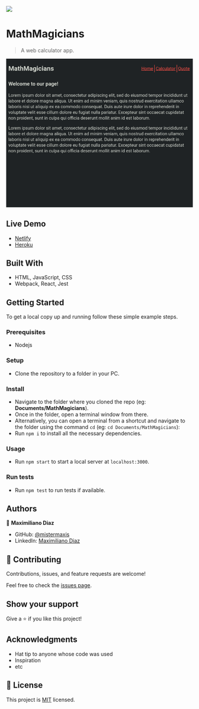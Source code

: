 ![](https://img.shields.io/badge/Microverse-blueviolet)

# MathMagicians

> A web calculator app.

![screenshot](./app_screenshot.png)

## Live Demo

- [Netlify](https://mistermaxis-mathmagicians.netlify.app/)
- [Heroku](https://mistermaxis-math-magicians.herokuapp.com/)

## Built With

- HTML, JavaScript, CSS
- Webpack, React, Jest

## Getting Started

To get a local copy up and running follow these simple example steps.

### Prerequisites

- Nodejs

### Setup

- Clone the repository to a folder in your PC.

### Install

- Navigate to the folder where you cloned the repo (eg: **Documents/MathMagicians**).
- Once in the folder, open a terminal window from there.
- Alternatively, you can open a terminal from a shortcut and navigate to the folder using the command `cd` (eg: `cd Documents/MathMagicians`):
- Run `npm i` to install all the necessary dependencies.

### Usage

- Run `npm start` to start a local server at `localhost:3000`.

### Run tests

- Run `npm test` to run tests if available.

## Authors

👤 **Maximiliano Diaz**

- GitHub: [@mistermaxis](https://github.com/mistermaxis)
- LinkedIn: [Maximiliano Diaz](https://linkedin.com/in/mistermaxis)

## 🤝 Contributing

Contributions, issues, and feature requests are welcome!

Feel free to check the [issues page](../../issues/).

## Show your support

Give a ⭐️ if you like this project!

## Acknowledgments

- Hat tip to anyone whose code was used
- Inspiration
- etc

## 📝 License

This project is [MIT](./MIT.md) licensed.

